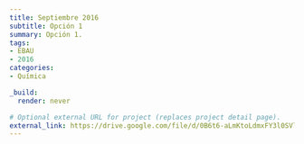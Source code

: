 ```yaml
---
title: Septiembre 2016
subtitle: Opción 1
summary: Opción 1.
tags:
- EBAU
- 2016
categories:
- Química

_build:
  render: never

# Optional external URL for project (replaces project detail page).
external_link: https://drive.google.com/file/d/0B6t6-aLmKtoLdmxFY3l0SVlvZW8/view
---
```

